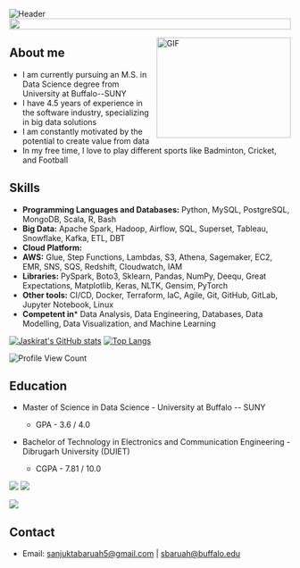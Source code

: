 <!-- ### Hi there 👋, I am Sanjukta Baruah.

I'm a passionate Data Science grad with a strong cloud engineering background. Excited about data-driven insights and automation. Proficient in Python, R, Azure, and various ML frameworks. Skilled in regression, classification, clustering, and more. Let's collaborate on innovative projects and drive positive impact! 💻🚀 Open to learning and always eager to explore new technologies and methodologies. Connect with me to geek out on data science and build awesome solutions together! 😄📊

### Skills
#### Language:
<img align="left" alt="Python" width="30px" style="padding-right:10px;" src="https://cdn.jsdelivr.net/gh/devicons/devicon/icons/python/python-original.svg"/>
<img align="left" alt="R" width="30px" style="padding-right:10px;" src="https://cdn.jsdelivr.net/gh/devicons/devicon/icons/rstudio/rstudio-original.svg" />
<img align="left" alt="Matlab" width="30px" style="padding-right:10px;" src="https://cdn.jsdelivr.net/gh/devicons/devicon/icons/matlab/matlab-original.svg" />


<br>

#### Toolkits and frameworks:
<img align="left" alt="Pandas" width="30px" style="padding-right:10px;" src="https://cdn.jsdelivr.net/gh/devicons/devicon/icons/pandas/pandas-original-wordmark.svg" />
<img align="left" alt="Numpy" width="30px" style="padding-right:10px;" src="https://cdn.jsdelivr.net/gh/devicons/devicon/icons/numpy/numpy-original.svg" />
<img align="left" alt="Matplotlib" width="30px" style="padding-right:10px;" src="https://upload.wikimedia.org/wikipedia/commons/8/84/Matplotlib_icon.svg" />
<img align="left" alt="ScikitLearn" width="30px" style="padding-right:10px;" src="https://upload.wikimedia.org/wikipedia/commons/0/05/Scikit_learn_logo_small.svg" />
<img align="left" alt="MySQL" width="30px" style="padding-right:10px;" src="https://cdn.jsdelivr.net/gh/devicons/devicon/icons/mysql/mysql-original-wordmark.svg" />
<img align="left" alt="PostgreSQL" width="30px" style="padding-right:10px;" src="https://cdn.jsdelivr.net/gh/devicons/devicon/icons/postgresql/postgresql-original-wordmark.svg" />
<img align="left" alt="Azure" width="30px" style="padding-right:10px;" src="https://cdn.jsdelivr.net/gh/devicons/devicon/icons/azure/azure-original-wordmark.svg" />
<img align="left" alt="Seaborn" width="30px" style="padding-right:10px;" src="https://seaborn.pydata.org/_images/logo-tall-lightbg.svg" />
<img align="left" alt="PowerBI" width="30px" style="padding-right:10px;" src="https://upload.wikimedia.org/wikipedia/commons/c/cf/New_Power_BI_Logo.svg" />
<img align="left" alt="Tableau" width="30px" style="padding-right:10px;" src="https://www.svgrepo.com/show/354427/tableau.svg" />




### Platforms:

<img align="left" alt="Linux" width="30px" style="padding-right:10px;" src="https://cdn.jsdelivr.net/gh/devicons/devicon/icons/linux/linux-original.svg" />
<img align="left" alt="Azure" width="30px" style="padding-right:10px;" src="https://cdn.jsdelivr.net/gh/devicons/devicon/icons/azure/azure-original-wordmark.svg" />

<br>


#### Coding Environments:
<img align="left" alt="VSCode" width="30px" style="padding-right:10px;" src="https://cdn.jsdelivr.net/gh/devicons/devicon/icons/vscode/vscode-original.svg" />
<img align="left" alt="Jupyter" width="30px" style="padding-right:10px;" src="https://cdn.jsdelivr.net/gh/devicons/devicon/icons/jupyter/jupyter-original-wordmark.svg" />


<br>


#
<details>
 <summary><h3> My full introduction </h3></summary>
    I'm a passionate Data Science graduate (May 2024) with an MSc in Data Science from State University of New York at Buffalo and a BTech in Electronics and Communication Engineering from DUIET, Dibrugarh University. With a strong background in cloud engineering and a keen eye for data-driven insights, I excel at automating processes, optimizing infrastructure, and ensuring ISO27001:2013 compliance. As a former Cloud Engineer at Cognizant, I specialized in implementing strategic plans for infrastructure improvement, reducing manual effort, and fostering team collaboration through knowledge-sharing sessions.

    My internships at Kaliber Labs Inc. and KOViD Analytics allowed me to delve into speech recognition and English Digit recognition systems, utilizing HMM and machine learning classifiers. My proficiency in Python, R, and various toolkits like Pandas, NumPy, Matplotlib, and Scikit-Learn enables me to excel in regression, classification, ensemble learning, clustering, PCA, and neural networks. Additionally, I'm well-versed in various technologies, including Azure, MySQL, PostgreSQL, Spark, Hadoop, PowerBI, Tableau, Excel, VBA, and more.

    I hold certifications in Azure AI Fundamentals (AI900), Azure Administrator (Az104), and Designing and Implementing a Data Science Solution on Azure (DP-100), and I'm excited to apply my diverse skill set to meaningful data science projects. Let's connect and collaborate to drive innovation and make a positive impact together!

    ![Sanjukta's GitHub stats](https://github-readme-stats.vercel.app/api?username=Sanjukta2212&theme=shadow_blue)
<!--Source: (https://github.com/anuraghazra/github-readme-stats)-->

<!--
**Sanjukta2212** is a ✨ _special_ ✨ repository because its `README.md` (this file) appears on your GitHub profile.

Here are some ideas to get you started:

- 🔭 I’m currently working on ...
- 🌱 I’m currently learning ...
- 👯 I’m looking to collaborate on ...
- 🤔 I’m looking for help with ...
- 💬 Ask me about ...
- 📫 How to reach me: ...
- 😄 Pronouns: ...
- ⚡ Fun fact: ...
-->
<!-- Sanjukta_README.md
Displaying Sanjukta_README.md. -->

![Header](/Users/jaskirat/Downloads/Sanjukta_profile.png)
<img src="/Users/jaskirat/Desktop/Sanjukta_underline.gif" height="20" width="100%">

<img align="right" alt="GIF" src="/Users/jaskirat/Desktop/Sanjukta_github_1.gif" width="240" height="180"/>

## About me
- I am currently pursuing an M.S. in Data Science degree from University at Buffalo--SUNY
- I have 4.5 years of experience in the software industry, specializing in big data solutions
- I am constantly motivated by the potential to create value from data
- In my free time, I love to play different sports like Badminton, Cricket, and Football

## Skills
- **Programming Languages and Databases:**  Python, MySQL, PostgreSQL, MongoDB, Scala, R, Bash 
- **Big Data:** Apache Spark, Hadoop, Airflow, SQL, Superset, Tableau, Snowflake, Kafka, ETL, DBT
- **Cloud Platform:**
 - **AWS:** Glue, Step Functions, Lambdas, S3, Athena, Sagemaker, EC2, EMR, SNS, SQS, Redshift, Cloudwatch, IAM
- **Libraries:** PySpark, Boto3, Sklearn, Pandas, NumPy, Deequ, Great Expectations, Matplotlib, Keras, NLTK, Gensim, PyTorch
- **Other tools:** CI/CD, Docker, Terraform, IaC, Agile, Git, GitHub, GitLab, Jupyter Notebook, Linux
- **Competent in*** Data Analysis, Data Engineering, Databases, Data Modelling, Data Visualization, and Machine Learning


[![Jaskirat's GitHub stats](https://github-readme-stats.vercel.app/api?username=Sanjukta2212)](https://github.com/Sanjukta2212/github-readme-stats)
[![Top Langs](https://github-readme-stats.vercel.app/api/top-langs/?username=Sanjukta2212&layout=donut)](https://github.com/Sanjukta2212/github-readme-stats)

![Profile View Count](https://komarev.com/ghpvc/?username=Sanjukta2212&color=orange)



## Education
- Master of Science in Data Science - University at Buffalo -- SUNY
  - GPA - 3.6 / 4.0

- Bachelor of Technology in Electronics and Communication Engineering - Dibrugarh University (DUIET) 
  - CGPA - 7.81 / 10.0

[<img src="https://img.shields.io/badge/linkedin-%230077B5.svg?&style=for-the-badge&logo=linkedin&logoColor=white" />](https://www.linkedin.com/in/sanjuktabaruah/)
[<img src="https://img.shields.io/badge/gmail-%23EE0000.svg?&style=for-the-badge&logo=gmail&logoColor=white">](mailto:sanjuktabaruah5@gmail.com)
<!-- [<img src = "https://img.shields.io/badge/tableau-%E97627.svg?&style=for-the-badge&logo=tableau&logoColor=white">](https://public.tableau.com/profile/jaskirat.singh.pahwa#!/) -->
[<img src = "https://img.shields.io/badge/instagram-%23E4405F.svg?&style=for-the-badge&logo=instagram&logoColor=white">](https://www.instagram.com/sanjuktabaruah/)



## Contact
- Email: sanjuktabaruah5@gmail.com | sbaruah@buffalo.edu 
